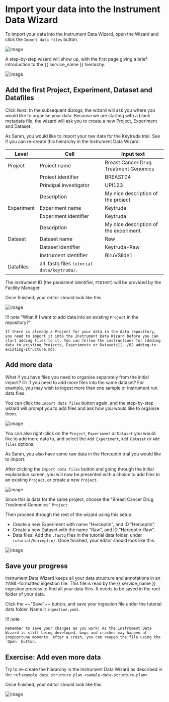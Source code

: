 # Import your data into the Instrument Data Wizard

To import your data into the Instrument Data Wizard, open the Wizard and click the `Import data files` button.

![image](../../assets/import-1.png)

A step-by-step wizard will show up, with the first page giving a brief introduction to the {{ service_name }} hierarchy.

![image](../../assets/import-2.png)

## Add the first Project, Experiment, Dataset and Datafiles

Click *Next*. In the subsequent dialogs, the wizard will ask you where you would like to organise your data. Because we are starting with a blank metadata file, the wizard will ask you to create a new Project, Experiment and Dataset. 

As Sarah, you would like to import your raw data for the Keytruda trial. See if you can re-create this hierarchy in the Instrument Data Wizard:

| Level      | Cell                                                                               | Input text                             |
|------------|------------------------------------------------------------------------------------|----------------------------------------|
| Project    | Proiect name                                                                       | Breast Cancer Drug Treatment Genomics  |
|            | Proiect identifier                                                                 | BREAST04                               |
|            | Principal Investigator                                                             | UPI123                                 |
|            | Description                                                                        | My nice description of the project.    |
| Experiment | Experiment name                                                                    | Keytruda                               |
|            | Experiment identifier                                                              | Keytruda                               |
|            | Description                                                                        | My nice description of the experiment. |
| Dataset    | Dataset name                                                                       | Raw                                    |
|            | Dataset identifier                                                                 | Keytruda-Raw                           |
|            | Instrument identifier                                                              | BiruVSlide1                            |
| Datafiles  | all .fastq files `tutorial-data/keytruda/`.                                        |

The instrument ID (the persistent identifier, `PIDINST`) will be provided by the Facility Manager.


Once finished, your editor should look like this.

![image](../../assets/import-3.png)

!!! note "What if I want to add data into an existing `Project` in the repository?"

    If there is already a Project for your data in the data repository, you need to import it into the Instrument Data Wizard before you can start adding files to it. You can follow the instructions for [Adding data to existing Projects, Experiments or Datasets](../02 adding-to-existing-structure.md).


## Add more data



What if you have files you need to organise separately from the initial import? Or if you need to add more files into the same dataset? For example, you may wish to ingest more than one sample or instrument run data files.

You can click the `Import data files` button again, and the step-by-step wizard will prompt you to add files and ask how you would like to organise them.

![image](../../assets/AddDataAgain.jpg)

You can also right-click on the `Project`, `Experiment` or `Dataset` you would like to add more data to, and select the `Add Experiment`, `Add Dataset` or `Add files` options.

As Sarah, you also have some raw data in the Herceptin trial you would like to import. 

After clicking the `Import data files` button and going through the initial explanation screen, you will now be presented with a choice to add files to an existing `Project`, or create a new `Project`. 

![image](../../assets/import-4.png)

Since this is data for the same project, choose the "Breast Cancer Drug Treatment Genomics" `Project`.

Then proceed through the rest of the wizard using this setup.

* Create a new Experiment with name "Herceptin", and ID "Herceptin".
* Create a new Dataset with the name "Raw", and ID "Herceptin-Raw".
*  Data files: Add the `.fastq` files in the tutorial data folder, under `tutorial/herceptin/`.
Once finished, your editor should look like this.

![image](../../assets/import-5.png)

## Save your progress

Instrument Data Wizard keeps all your data structure and annotations in an YAML-formatted ingestion file. This file is read by the {{ service_name }} ingestion process to find all your data files. It needs to be saved in the root folder of your data.

Click the ++"Save"++ button, and save your ingestion file under the tutorial data folder. Name it `ingestion.yaml`. 

!!! note
    
    Remember to save your changes as you work! As the Instrument Data Wizard is still being developed, bugs and crashes may happen at inopportune moments. After a crash, you can reopen the file using the `Open` button.



## Exercise: Add even more data


Try to re-create the hierarchy in the Instrument Data Wizard as described in the :ref:`example data structure plan <sample-data-structure-plan>`.

Once finished, your editor should look like this.

![image](../../assets/import-exercise.png)

